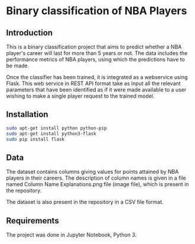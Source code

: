 # Binary classification of NBA Players


## Introduction

This is a binary classification project that aims to predict whether a NBA player's career will last for more than 5 years or not. The data includes the performance metrics of NBA players, using which the predictions have to be made.

Once the classifier has been trained, it is integrated as a webservice using Flask. This web service in REST API format take as input all the relevant parameters that have been identified as if it were made available to a user wishing to make a single player request to the trained model.
## Installation


```bash
sudo apt-get install python python-pip
sudo apt-get install python3-flask
sudo pip install flask
```

## Data

The dataset contains columns giving values for points attained by NBA players in their careers. The description of column names is given in a file named Column Name Explanations.png file (image file), which is present in the repository.

The dataset is also present in the repository in a CSV file format.

## Requirements

The project was done in Jupyter Notebook, Python 3.